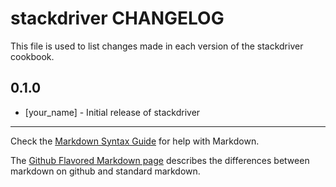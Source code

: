 stackdriver CHANGELOG
=====================

This file is used to list changes made in each version of the stackdriver cookbook.

0.1.0
-----
- [your_name] - Initial release of stackdriver

- - -
Check the [Markdown Syntax Guide](http://daringfireball.net/projects/markdown/syntax) for help with Markdown.

The [Github Flavored Markdown page](http://github.github.com/github-flavored-markdown/) describes the differences between markdown on github and standard markdown.
